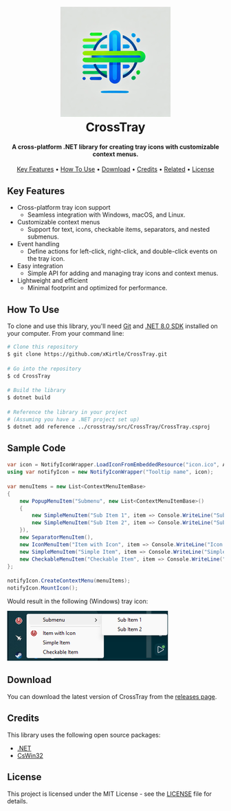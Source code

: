 ﻿<h1 align="center">
  <br>
  <a href="#">
    <img src="./media/CrossTray.png" alt="CrossTray" width="256">
  </a>
  <br>
  CrossTray
  <br>
</h1>

<h4 align="center">A cross-platform .NET library for creating tray icons with customizable context menus.</h4>

<p align="center">
  <a href="#key-features">Key Features</a> •
  <a href="#how-to-use">How To Use</a> •
  <a href="#download">Download</a> •
  <a href="#credits">Credits</a> •
  <a href="#related">Related</a> •
  <a href="#license">License</a>
</p>

## Key Features

* Cross-platform tray icon support
  - Seamless integration with Windows, macOS, and Linux.
* Customizable context menus
  - Support for text, icons, checkable items, separators, and nested submenus.
* Event handling
  - Define actions for left-click, right-click, and double-click events on the tray icon.
* Easy integration
  - Simple API for adding and managing tray icons and context menus.
* Lightweight and efficient
  - Minimal footprint and optimized for performance.

## How To Use

To clone and use this library, you'll need [Git](https://git-scm.com) and [.NET 8.0 SDK](https://dotnet.microsoft.com/download/dotnet/8.0) installed on your computer. From your command line:

```bash
# Clone this repository
$ git clone https://github.com/xKirtle/CrossTray.git

# Go into the repository
$ cd CrossTray

# Build the library
$ dotnet build

# Reference the library in your project
# (Assuming you have a .NET project set up)
$ dotnet add reference ../crosstray/src/CrossTray/CrossTray.csproj
```

## Sample Code

```csharp
var icon = NotifyIconWrapper.LoadIconFromEmbeddedResource("icon.ico", Assembly.GetExecutingAssembly());
using var notifyIcon = new NotifyIconWrapper("Tooltip name", icon);

var menuItems = new List<ContextMenuItemBase>
{
    new PopupMenuItem("Submenu", new List<ContextMenuItemBase>()
    {
        new SimpleMenuItem("Sub Item 1", item => Console.WriteLine("Sub item 1 clicked!")),
        new SimpleMenuItem("Sub Item 2", item => Console.WriteLine("Sub item 2 clicked!"))
    }),
    new SeparatorMenuItem(),
    new IconMenuItem("Item with Icon", item => Console.WriteLine("Icon item clicked!"), icon),
    new SimpleMenuItem("Simple Item", item => Console.WriteLine("Simple item clicked!")),
    new CheckableMenuItem("Checkable Item", item => Console.WriteLine("Checkable item toggled!"))
};

notifyIcon.CreateContextMenu(menuItems);
notifyIcon.MountIcon();
```
Would result in the following (Windows) tray icon:

![Example Windows Tray Icon](media/ExampleTrayIcon.png)

## Download
You can download the latest version of CrossTray from the [releases page](https://github.com/xKirtle/CrossTray/releases).

## Credits
This library uses the following open source packages:

 - [.NET](https://dotnet.microsoft.com/)
 - [CsWin32](https://github.com/microsoft/CsWin32)

## License

This project is licensed under the MIT License - see the [LICENSE](LICENSE) file for details.